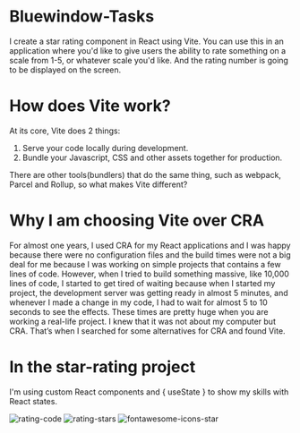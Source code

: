 # Bluewindow-Tasks

I create a star rating component in React using Vite. You can use this in an application where you'd like to give users the ability to rate something on a scale from 1-5, or whatever scale you'd like. And the rating number is going to be displayed on the screen.

# How does Vite work?
At its core, Vite does 2 things:

1. Serve your code locally during development.
2. Bundle your Javascript, CSS and other assets together for production.

There are other tools(bundlers) that do the same thing, such as webpack, Parcel and Rollup, so what makes Vite different?

# Why I am choosing Vite over CRA

For almost one years, I used CRA for my React applications and I was happy because there were no configuration files and the build times were not a big deal for me because I was working on simple projects that contains а few lines of code. However, when I tried to build something massive, like 10,000 lines of code, I started to get tired of waiting because when I started my project, the development server was getting ready in almost 5 minutes, and whenever I made a change in my code, I had to wait for almost 5 to 10 seconds to see the effects. These times are pretty huge when you are working a real-life project. I knew that it was not about my computer but CRA. That’s when I searched for some alternatives for CRA and found Vite.

# In the star-rating project 
I'm using custom React components and { useState } to show my skills with React states. 


![rating-code](https://user-images.githubusercontent.com/117073615/225870034-36c16936-b512-49b1-82ee-9572efd8d58a.png)
![rating-stars](https://user-images.githubusercontent.com/117073615/225870053-11eb1430-28f0-4f06-ba31-849e0ee0fd8e.png)
![fontawesome-icons-star](https://user-images.githubusercontent.com/117073615/225870067-d6a5c979-0137-40e5-ac63-dd45cbfbd4e5.png)
